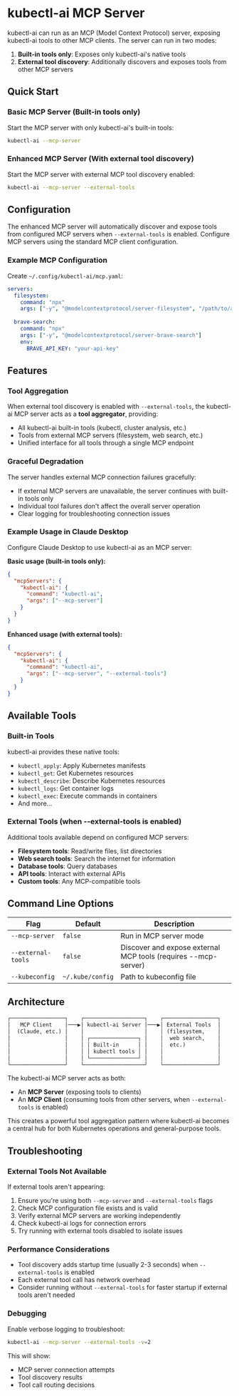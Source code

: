 # kubectl-ai MCP Server

kubectl-ai can run as an MCP (Model Context Protocol) server, exposing kubectl-ai tools to other MCP clients. The server can run in two modes:

1. **Built-in tools only**: Exposes only kubectl-ai's native tools
2. **External tool discovery**: Additionally discovers and exposes tools from other MCP servers

## Quick Start

### Basic MCP Server (Built-in tools only)

Start the MCP server with only kubectl-ai's built-in tools:

```bash
kubectl-ai --mcp-server
```

### Enhanced MCP Server (With external tool discovery)

Start the MCP server with external MCP tool discovery enabled:

```bash
kubectl-ai --mcp-server --external-tools
```

## Configuration

The enhanced MCP server will automatically discover and expose tools from configured MCP servers when `--external-tools` is enabled. Configure MCP servers using the standard MCP client configuration.

### Example MCP Configuration

Create `~/.config/kubectl-ai/mcp.yaml`:

```yaml
servers:
  filesystem:
    command: "npx"
    args: ["-y", "@modelcontextprotocol/server-filesystem", "/path/to/allowed/files"]
  
  brave-search:
    command: "npx"
    args: ["-y", "@modelcontextprotocol/server-brave-search"]
    env:
      BRAVE_API_KEY: "your-api-key"
```

## Features

### Tool Aggregation

When external tool discovery is enabled with `--external-tools`, the kubectl-ai MCP server acts as a **tool aggregator**, providing:

- All kubectl-ai built-in tools (kubectl, cluster analysis, etc.)
- Tools from external MCP servers (filesystem, web search, etc.)
- Unified interface for all tools through a single MCP endpoint

### Graceful Degradation

The server handles external MCP connection failures gracefully:

- If external MCP servers are unavailable, the server continues with built-in tools only
- Individual tool failures don't affect the overall server operation
- Clear logging for troubleshooting connection issues

### Example Usage in Claude Desktop

Configure Claude Desktop to use kubectl-ai as an MCP server:

**Basic usage (built-in tools only):**

```json
{
  "mcpServers": {
    "kubectl-ai": {
      "command": "kubectl-ai",
      "args": ["--mcp-server"]
    }
  }
}
```

**Enhanced usage (with external tools):**

```json
{
  "mcpServers": {
    "kubectl-ai": {
      "command": "kubectl-ai",
      "args": ["--mcp-server", "--external-tools"]
    }
  }
}
```

## Available Tools

### Built-in Tools

kubectl-ai provides these native tools:

- `kubectl_apply`: Apply Kubernetes manifests
- `kubectl_get`: Get Kubernetes resources
- `kubectl_describe`: Describe Kubernetes resources
- `kubectl_logs`: Get container logs
- `kubectl_exec`: Execute commands in containers
- And more...

### External Tools (when --external-tools is enabled)

Additional tools available depend on configured MCP servers:

- **Filesystem tools**: Read/write files, list directories
- **Web search tools**: Search the internet for information  
- **Database tools**: Query databases
- **API tools**: Interact with external APIs
- **Custom tools**: Any MCP-compatible tools

## Command Line Options

| Flag | Default | Description |
|------|---------|-------------|
| `--mcp-server` | `false` | Run in MCP server mode |
| `--external-tools` | `false` | Discover and expose external MCP tools (requires --mcp-server) |
| `--kubeconfig` | `~/.kube/config` | Path to kubeconfig file |

## Architecture

```txt
┌─────────────────┐    ┌───────────────────┐    ┌─────────────────┐
│   MCP Client    │───▶│ kubectl-ai Server │───▶│ External Tools  │
│  (Claude, etc.) │    │                   │    │ (filesystem,    │
│                 │    │ ┌───────────────┐ │    │  web search,    │
│                 │    │ │ Built-in      │ │    │  etc.)          │
│                 │    │ │ kubectl tools │ │    │                 │
│                 │    │ └───────────────┘ │    │                 │
└─────────────────┘    └───────────────────┘    └─────────────────┘
```

The kubectl-ai MCP server acts as both:

- An **MCP Server** (exposing tools to clients)
- An **MCP Client** (consuming tools from other servers, when `--external-tools` is enabled)

This creates a powerful tool aggregation pattern where kubectl-ai becomes a central hub for both Kubernetes operations and general-purpose tools.

## Troubleshooting

### External Tools Not Available

If external tools aren't appearing:

1. Ensure you're using both `--mcp-server` and `--external-tools` flags
2. Check MCP configuration file exists and is valid
3. Verify external MCP servers are working independently
4. Check kubectl-ai logs for connection errors
5. Try running with external tools disabled to isolate issues

### Performance Considerations

- Tool discovery adds startup time (usually 2-3 seconds) when `--external-tools` is enabled
- Each external tool call has network overhead
- Consider running without `--external-tools` for faster startup if external tools aren't needed

### Debugging

Enable verbose logging to troubleshoot:

```bash
kubectl-ai --mcp-server --external-tools -v=2
```

This will show:

- MCP server connection attempts
- Tool discovery results
- Tool call routing decisions
